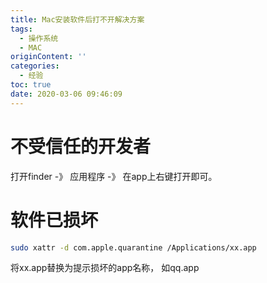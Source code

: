 ```yaml
---
title: Mac安装软件后打不开解决方案
tags:
  - 操作系统
  - MAC
originContent: ''
categories:
  - 经验
toc: true
date: 2020-03-06 09:46:09
---
```


# 不受信任的开发者
打开finder -》 应用程序 -》 在app上右键打开即可。

# 软件已损坏
```bash
sudo xattr -d com.apple.quarantine /Applications/xx.app
```
将xx.app替换为提示损坏的app名称， 如qq.app